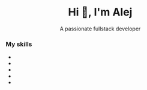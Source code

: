 <h1 align="center">Hi 👋, I'm Alej</h1>
<p align="center">A passionate fullstack developer</p>

<h3 align="left">My skills</h3>

<ul>
  <li></li>
  <li></li>
  <li></li>
  <li></li>
  <li></li>
</ul>


